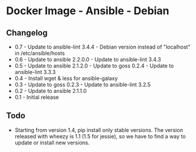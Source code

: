 # Docker Image - Ansible - Debian

## Changelog

* 0.7 - Update to ansible-lint 3.4.4
      - Debian version instead of "localhost" in /etc/ansible/hosts
* 0.6 - Update to ansible 2.2.0.0
      - Update to ansible-lint 3.4.3
* 0.5 - Update to ansible 2.1.2.0
      - Update to goss 0.2.4
      - Update to ansible-lint 3.3.3
* 0.4 - Install wget & less for ansible-galaxy
* 0.3 - Update to goss 0.2.3
      - Update to ansible-lint 3.2.5
* 0.2 - Update to ansible 2.1.1.0
* 0.1 - Initial release

## Todo

* Starting from version 1.4, pip install only stable versions. The version
  released with wheezy is 1.1 (1.5 for jessie), so we have to find a way to
  update or install new versions.

